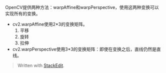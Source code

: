 OpenCV提供两种方法：warpAffine和warpPerspective，使用这两种变换可以实现所有的变换。
- cv2.warpAffine使用2*3的变换矩阵。
	1. 平移
	2. 旋转
	3. 拉伸
- cv2.warpPerspective使用3*3的变换矩阵：即使在变换之后，直线仍然是直线。


> Written with [StackEdit](https://stackedit.io/).
<!--stackedit_data:
eyJoaXN0b3J5IjpbLTEzMDAzMjQxMjNdfQ==
-->